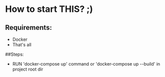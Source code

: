 # How to start THIS? ;)

## Requirements:
* Docker
* That's all

##Steps:
* RUN 'docker-compose up' command or 'docker-compose up --build' in project root dir
